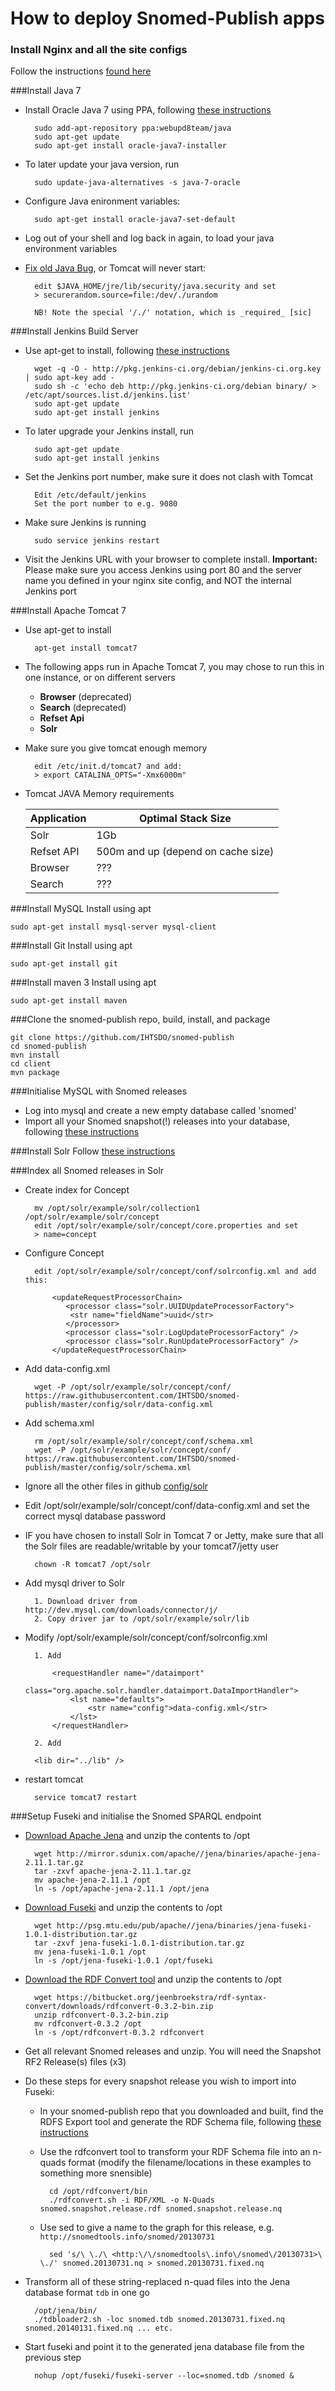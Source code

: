 # How to deploy Snomed-Publish apps


### Install Nginx and all the site configs
Follow the instructions [found here](nginx)

###Install Java 7
- Install Oracle Java 7 using PPA, following [these instructions](http://community.linuxmint.com/tutorial/view/1414)

        sudo add-apt-repository ppa:webupd8team/java
        sudo apt-get update
        sudo apt-get install oracle-java7-installer
        
- To later update your java version, run

        sudo update-java-alternatives -s java-7-oracle

- Configure Java enironment variables:

        sudo apt-get install oracle-java7-set-default
        
- Log out of your shell and log back in again, to load your java environment variables        

* [Fix old Java Bug](http://docs.oracle.com/cd/E13209_01/wlcp/wlss30/configwlss/jvmrand.html), or Tomcat will never start: 

        edit $JAVA_HOME/jre/lib/security/java.security and set
        > securerandom.source=file:/dev/./urandom
        
        NB! Note the special '/./' notation, which is _required_ [sic]

###Install Jenkins Build Server
- Use apt-get to install, following [these instructions](https://wiki.jenkins-ci.org/display/JENKINS/Installing+Jenkins+on+Ubuntu)

        wget -q -O - http://pkg.jenkins-ci.org/debian/jenkins-ci.org.key | sudo apt-key add -
        sudo sh -c 'echo deb http://pkg.jenkins-ci.org/debian binary/ > /etc/apt/sources.list.d/jenkins.list'
        sudo apt-get update
        sudo apt-get install jenkins
- To later upgrade your Jenkins install, run

        sudo apt-get update
        sudo apt-get install jenkins
- Set the Jenkins port number, make sure it does not clash with Tomcat

        Edit /etc/default/jenkins
        Set the port number to e.g. 9080
- Make sure Jenkins is running

        sudo service jenkins restart
- Visit the Jenkins URL with your browser to complete install. **Important:** Please make sure you access Jenkins using port 80 and the server name you defined in your nginx site config, and NOT the internal Jenkins port


###Install Apache Tomcat 7
- Use apt-get to install
      
        apt-get install tomcat7

- The following apps run in Apache Tomcat 7, you may chose to run this in one instance, or on different servers
    - **Browser** (deprecated)
    - **Search** (deprecated)
    - **Refset Api**
    - **Solr**
    
- Make sure you give tomcat enough memory

        edit /etc/init.d/tomcat7 and add:
        > export CATALINA_OPTS="-Xmx6000m"

- Tomcat JAVA Memory requirements

    Application  | Optimal Stack Size
    ------------ | -------------
    Solr | 1Gb
    Refset API | 500m and up (depend on cache size)
    Browser | ???
    Search | ???

###Install MySQL
Install using apt

    sudo apt-get install mysql-server mysql-client
    
###Install Git
Install using apt

    sudo apt-get install git

###Install maven 3
Install using apt

    sudo apt-get install maven

###Clone the snomed-publish repo, build, install, and package

    git clone https://github.com/IHTSDO/snomed-publish
    cd snomed-publish
    mvn install
    cd client
    mvn package

###Initialise MySQL with Snomed releases

- Log into mysql and create a new empty database called 'snomed'
- Import all your Snomed snapshot(!) releases into your database, following [these instructions](../client/import-main)

###Install Solr
Follow [these instructions](solr)

###Index all Snomed releases in Solr
- Create index for Concept

        mv /opt/solr/example/solr/collection1 /opt/solr/example/solr/concept
        edit /opt/solr/example/solr/concept/core.properties and set
        > name=concept

- Configure Concept
  
        edit /opt/solr/example/solr/concept/conf/solrconfig.xml and add this:

            <updateRequestProcessorChain>
               <processor class="solr.UUIDUpdateProcessorFactory">
                <str name="fieldName">uuid</str>
               </processor>
               <processor class="solr.LogUpdateProcessorFactory" />
               <processor class="solr.RunUpdateProcessorFactory" />
            </updateRequestProcessorChain>

- Add data-config.xml
        
        wget -P /opt/solr/example/solr/concept/conf/ https://raw.githubusercontent.com/IHTSDO/snomed-publish/master/config/solr/data-config.xml

- Add schema.xml

        rm /opt/solr/example/solr/concept/conf/schema.xml
        wget -P /opt/solr/example/solr/concept/conf/ https://raw.githubusercontent.com/IHTSDO/snomed-publish/master/config/solr/schema.xml

- Ignore all the other files in github [config/solr](https://github.com/IHTSDO/snomed-publish/tree/master/config/solr)
  
- Edit /opt/solr/example/solr/concept/conf/data-config.xml and set the correct mysql database password

- IF you have chosen to install Solr in Tomcat 7 or Jetty, make sure that all the Solr files are readable/writable by your tomcat7/jetty user

        chown -R tomcat7 /opt/solr

- Add mysql driver to Solr
      
        1. Download driver from http://dev.mysql.com/downloads/connector/j/
        2. Copy driver jar to /opt/solr/example/solr/lib

- Modify /opt/solr/example/solr/concept/conf/solrconfig.xml
    
        1. Add

            <requestHandler name="/dataimport" 
                            class="org.apache.solr.handler.dataimport.DataImportHandler">
                <lst name="defaults">
                    <str name="config">data-config.xml</str>
                </lst>
            </requestHandler>
    
        2. Add

        <lib dir="../lib" />
            
- restart tomcat

        service tomcat7 restart
    
###Setup Fuseki and initialise the Snomed SPARQL endpoint
- [Download Apache Jena](https://jena.apache.org/download/index.cgi) and unzip the contents to /opt

        wget http://mirror.sdunix.com/apache//jena/binaries/apache-jena-2.11.1.tar.gz
        tar -zxvf apache-jena-2.11.1.tar.gz
        mv apache-jena-2.11.1 /opt
        ln -s /opt/apache-jena-2.11.1 /opt/jena
- [Download Fuseki](https://jena.apache.org/download/index.cgi) and unzip the contents to /opt
    
        wget http://psg.mtu.edu/pub/apache//jena/binaries/jena-fuseki-1.0.1-distribution.tar.gz
        tar -zxvf jena-fuseki-1.0.1-distribution.tar.gz
        mv jena-fuseki-1.0.1 /opt
        ln -s /opt/jena-fuseki-1.0.1 /opt/fuseki
- [Download the RDF Convert tool](https://bitbucket.org/jeenbroekstra/rdf-syntax-convert/downloads) and unzip the contents to /opt

        wget https://bitbucket.org/jeenbroekstra/rdf-syntax-convert/downloads/rdfconvert-0.3.2-bin.zip
        unzip rdfconvert-0.3.2-bin.zip
        mv rdfconvert-0.3.2 /opt
        ln -s /opt/rdfconvert-0.3.2 rdfconvert
- Get all relevant Snomed releases and unzip. You will need the Snapshot RF2 Release(s) files (x3)
- Do these steps for every snapshot release you wish to import into Fuseki:
        
  - In your snomed-publish repo that you downloaded and built, find the RDFS Export tool and generate the RDF Schema file, following [these instructions](../client/rdfs-export-main)
  - Use the rdfconvert tool to transform your RDF Schema file into an n-quads format (modify the filename/locations in these examples to something more snensible)

          cd /opt/rdfconvert/bin
          ./rdfconvert.sh -i RDF/XML -o N-Quads snomed.snapshot.release.rdf snomed.snapshot.release.nq
  - Use sed to give a name to the graph for this release, e.g. `http://snomedtools.info/snomed/20130731`

          sed 's/\ \./\ <http:\/\/snomedtools\.info\/snomed\/20130731>\ \./' snomed.20130731.nq > snomed.20130731.fixed.nq
- Transform all of these string-replaced n-quad files into the Jena database format `tdb` in one go

        /opt/jena/bin/
        ./tdbloader2.sh -loc snomed.tdb snomed.20130731.fixed.nq snomed.20140131.fixed.nq ... etc.
- Start fuseki and point it to the generated jena database file from the previous step
    
        nohup /opt/fuseki/fuseki-server --loc=snomed.tdb /snomed &
